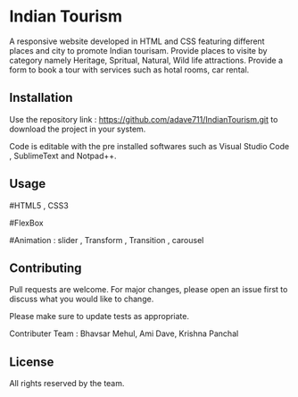 # Indian Tourism

A responsive website developed in HTML and CSS featuring different places and city to promote Indian tourisam.
Provide places to visite by category namely Heritage, Spritual, Natural, Wild life attractions.
Provide a form to book a tour with services such as hotal rooms, car rental.

## Installation

Use the repository link : https://github.com/adave711/IndianTourism.git to download the project in your system.

Code is editable with the pre installed softwares such as Visual Studio Code , SublimeText and Notpad++.

## Usage

#HTML5 , CSS3

#FlexBox

#Animation : slider , Transform , Transition , carousel

## Contributing
Pull requests are welcome. For major changes, please open an issue first to discuss what you would like to change.

Please make sure to update tests as appropriate.

Contributer Team : Bhavsar Mehul, Ami Dave, Krishna Panchal

## License
All rights reserved by the team.
